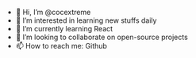 - 👋 Hi, I’m @cocextreme
- 👀 I’m interested in learning new stuffs daily
- 🌱 I’m currently learning React
- 💞️ I’m looking to collaborate on open-source projects
- 📫 How to reach me: Github

<!---
cocextreme/cocextreme is a ✨ special ✨ repository because its `README.md` (this file) appears on your GitHub profile.
You can click the Preview link to take a look at your changes.
--->
